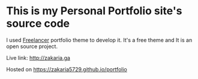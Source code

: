 # This is my Personal Portfolio site's source code

I used [Freelancer](http://startbootstrap.com/template-overviews/freelancer/) portfolio theme to develop it. It's a free theme and It is an open source project.

Live link: http://zakaria.ga

Hosted on https://zakaria5729.github.io/portfolio
